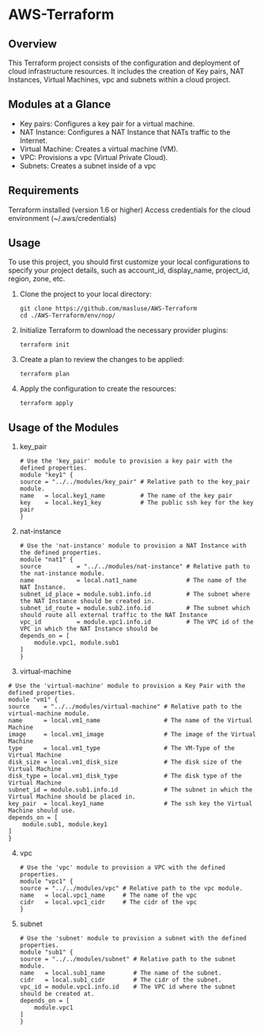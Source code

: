 # AWS-Terraform
## Overview
This Terraform project consists of the configuration and deployment of cloud infrastructure resources. It includes the creation of Key pairs, NAT Instances, Virtual Machines, vpc and subnets within a cloud project.
## Modules at a Glance
- Key pairs: Configures a key pair for a virtual machine.
- NAT Instance: Configures a NAT Instance that NATs traffic to the Internet.
- Virtual Machine: Creates a virtual machine (VM).
- VPC: Provisions a vpc (Virtual Private Cloud).
- Subnets: Creates a subnet inside of a vpc
## Requirements
Terraform installed (version 1.6 or higher)
Access credentials for the cloud environment (~/.aws/credentials)
## Usage
To use this project, you should first customize your local configurations to specify your project details, such as account_id, display_name, project_id, region, zone, etc.
1. Clone the project to your local directory:
    ```
    git clone https://github.com/masluse/AWS-Terraform
    cd ./AWS-Terraform/env/nop/
    ```
2. Initialize Terraform to download the necessary provider plugins:
    ```
    terraform init
    ```
3. Create a plan to review the changes to be applied:
    ```
    terraform plan
    ```
4. Apply the configuration to create the resources:
    ```
    terraform apply
    ```
## Usage of the Modules
1. key_pair
    ```
    # Use the 'key_pair' module to provision a key pair with the defined properties.
    module "key1" {
    source = "../../modules/key_pair" # Relative path to the key_pair module.
    name   = local.key1_name          # The name of the key pair
    key    = local.key1_key           # The public ssh key for the key pair
    }
    ```
2. nat-instance
    ```
    # Use the 'nat-instance' module to provision a NAT Instance with the defined properties.
    module "nat1" {
    source          = "../../modules/nat-instance" # Relative path to the nat-instance module.
    name            = local.nat1_name              # The name of the NAT Instance.
    subnet_id_place = module.sub1.info.id          # The subnet where the NAT Instance should be created in.
    subnet_id_route = module.sub2.info.id          # The subnet which should route all external traffic to the NAT Instance
    vpc_id          = module.vpc1.info.id          # The VPC id of the VPC in which the NAT Instance should be
    depends_on = [
        module.vpc1, module.sub1
    ]
    }
    ```
3. virtual-machine
```
# Use the 'virtual-machine' module to provision a Key Pair with the defined properties.
module "vm1" {
source    = "../../modules/virtual-machine" # Relative path to the virtual-machine module.
name      = local.vm1_name                  # The name of the Virtual Machine
image     = local.vm1_image                 # The image of the Virtual Machine
type      = local.vm1_type                  # The VM-Type of the Virtual Machine
disk_size = local.vm1_disk_size             # The disk size of the Virtual Machine
disk_type = local.vm1_disk_type             # The disk type of the Virtual Machine
subnet_id = module.sub1.info.id             # The subnet in which the Virtual Machine should be placed in.
key_pair  = local.key1_name                 # The ssh key the Virtual Machine should use.
depends_on = [
    module.sub1, module.key1
]
}
```
4. vpc
    ```
    # Use the 'vpc' module to provision a VPC with the defined properties.
    module "vpc1" {
    source = "../../modules/vpc" # Relative path to the vpc module.
    name   = local.vpc1_name     # The name of the vpc
    cidr   = local.vpc1_cidr     # The cidr of the vpc
    }
    ```
5. subnet
    ```
    # Use the 'subnet' module to provision a subnet with the defined properties.
    module "sub1" {
    source = "../../modules/subnet" # Relative path to the subnet module.
    name   = local.sub1_name        # The name of the subnet.
    cidr   = local.sub1_cidr        # The cidr of the subnet.
    vpc_id = module.vpc1.info.id    # The VPC id where the subnet should be created at.
    depends_on = [
        module.vpc1
    ]
    }
    ```


